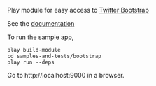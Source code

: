 Play module for easy access to [Twitter Bootstrap](http://twitter.github.com/bootstrap/)

See the [documentation](./play-twitter-bootstrap/tree/master/documentation/manual/home.textile)

To run the sample app, 
	
	play build-module
	cd samples-and-tests/bootstrap
	play run --deps
       
Go to http://localhost:9000 in a browser.


